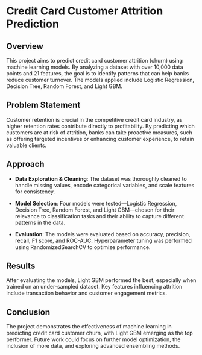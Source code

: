 # Credit Card Customer Attrition Prediction

## Overview

This project aims to predict credit card customer attrition (churn) using machine learning models. By analyzing a dataset with over 10,000 data points and 21 features, the goal is to identify patterns that can help banks reduce customer turnover. The models applied include Logistic Regression, Decision Tree, Random Forest, and Light GBM.

## Problem Statement

Customer retention is crucial in the competitive credit card industry, as higher retention rates contribute directly to profitability. By predicting which customers are at risk of attrition, banks can take proactive measures, such as offering targeted incentives or enhancing customer experience, to retain valuable clients.

## Approach

- **Data Exploration & Cleaning**: The dataset was thoroughly cleaned to handle missing values, encode categorical variables, and scale features for consistency.
  
- **Model Selection**: Four models were tested—Logistic Regression, Decision Tree, Random Forest, and Light GBM—chosen for their relevance to classification tasks and their ability to capture different patterns in the data.
  
- **Evaluation**: The models were evaluated based on accuracy, precision, recall, F1 score, and ROC-AUC. Hyperparameter tuning was performed using RandomizedSearchCV to optimize performance.

## Results

After evaluating the models, Light GBM performed the best, especially when trained on an under-sampled dataset. Key features influencing attrition include transaction behavior and customer engagement metrics.

## Conclusion

The project demonstrates the effectiveness of machine learning in predicting credit card customer churn, with Light GBM emerging as the top performer. Future work could focus on further model optimization, the inclusion of more data, and exploring advanced ensembling methods.
